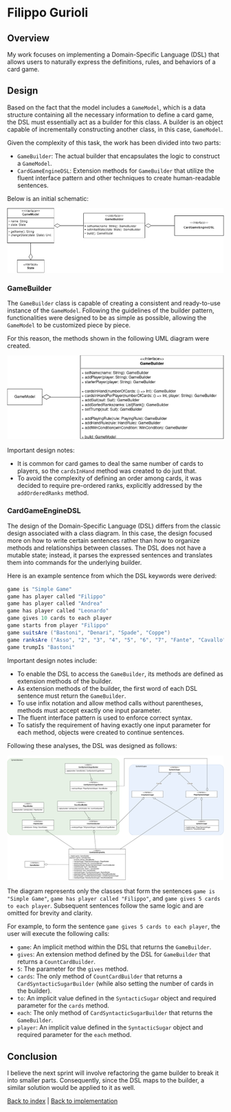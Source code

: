 # Filippo Gurioli

## Overview

My work focuses on implementing a Domain-Specific Language (DSL) that allows users to naturally express the definitions, rules, and behaviors of a card game.

## Design

Based on the fact that the model includes a `GameModel`, which is a data structure containing all the necessary information to define a card game, the DSL must essentially act as a builder for this class. A builder is an object capable of incrementally constructing another class, in this case, `GameModel`.

Given the complexity of this task, the work has been divided into two parts:

- `GameBuilder`: The actual builder that encapsulates the logic to construct a `GameModel`.
- `CardGameEngineDSL`: Extension methods for `GameBuilder` that utilize the fluent interface pattern and other techniques to create human-readable sentences.

Below is an initial schematic:

![Game Builder Overview](../uml/DSL-Overview.png)

### GameBuilder

The `GameBuilder` class is capable of creating a consistent and ready-to-use instance of the `GameModel`. Following the guidelines of the builder pattern, functionalities were designed to be as simple as possible, allowing the `GameModel` to be customized piece by piece.

For this reason, the methods shown in the following UML diagram were created.

![Game Builder](../uml/Game-Builder.png)

Important design notes:

- It is common for card games to deal the same number of cards to players, so the `cardsInHand` method was created to do just that.
- To avoid the complexity of defining an order among cards, it was decided to require pre-ordered ranks, explicitly addressed by the `addOrderedRanks` method.

### CardGameEngineDSL

The design of the Domain-Specific Language (DSL) differs from the classic design associated with a class diagram. In this case, the design focused more on how to write certain sentences rather than how to organize methods and relationships between classes. The DSL does not have a mutable state; instead, it parses the expressed sentences and translates them into commands for the underlying builder.

Here is an example sentence from which the DSL keywords were derived:

```scala
game is "Simple Game"
game has player called "Filippo"
game has player called "Andrea"
game has player called "Leonardo"
game gives 10 cards to each player
game starts from player "Filippo"
game suitsAre ("Bastoni", "Denari", "Spade", "Coppe")
game ranksAre ("Asso", "2", "3", "4", "5", "6", "7", "Fante", "Cavallo", "Re")
game trumpIs "Bastoni"
```

Important design notes include:

- To enable the DSL to access the `GameBuilder`, its methods are defined as extension methods of the builder.
- As extension methods of the builder, the first word of each DSL sentence must return the `GameBuilder`.
- To use infix notation and allow method calls without parentheses, methods must accept exactly one input parameter.
- The fluent interface pattern is used to enforce correct syntax.
- To satisfy the requirement of having exactly one input parameter for each method, objects were created to continue sentences.

Following these analyses, the DSL was designed as follows:

![DSL](../uml/DSL.png)

The diagram represents only the classes that form the sentences `game is "Simple Game"`, `game has player called "Filippo"`, and `game gives 5 cards to each player`. Subsequent sentences follow the same logic and are omitted for brevity and clarity.

For example, to form the sentence `game gives 5 cards to each player`, the user will execute the following calls:

- `game`: An implicit method within the DSL that returns the `GameBuilder`.
- `gives`: An extension method defined by the DSL for `GameBuilder` that returns a `CountCardBuilder`.
- `5`: The parameter for the `gives` method.
- `cards`: The only method of `CountCardBuilder` that returns a `CardSyntacticSugarBuilder` (while also setting the number of cards in the builder).
- `to`: An implicit value defined in the `SyntacticSugar` object and required parameter for the `cards` method.
- `each`: The only method of `CardSyntacticSugarBuilder` that returns the `GameBuilder`.
- `player`: An implicit value defined in the `SyntacticSugar` object and required parameter for the `each` method.

## Conclusion

I believe the next sprint will involve refactoring the game builder to break it into smaller parts. Consequently, since the DSL maps to the builder, a similar solution would be applied to it as well.

[Back to index](../../index.md) |
[Back to implementation](./index.md)
